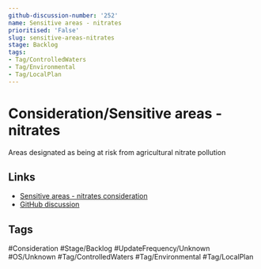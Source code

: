 ```yaml
---
github-discussion-number: '252'
name: Sensitive areas - nitrates
prioritised: 'False'
slug: sensitive-areas-nitrates
stage: Backlog
tags:
- Tag/ControlledWaters
- Tag/Environmental
- Tag/LocalPlan
---
```


# Consideration/Sensitive areas - nitrates

Areas designated as being at risk from agricultural nitrate pollution

## Links

* [Sensitive areas - nitrates consideration](https://design.planning.data.gov.uk/planning-consideration/sensitive-areas-nitrates)
* [GitHub discussion](https://github.com/digital-land/data-standards-backlog/discussions/252)

## Tags

#Consideration #Stage/Backlog #UpdateFrequency/Unknown #OS/Unknown #Tag/ControlledWaters #Tag/Environmental #Tag/LocalPlan